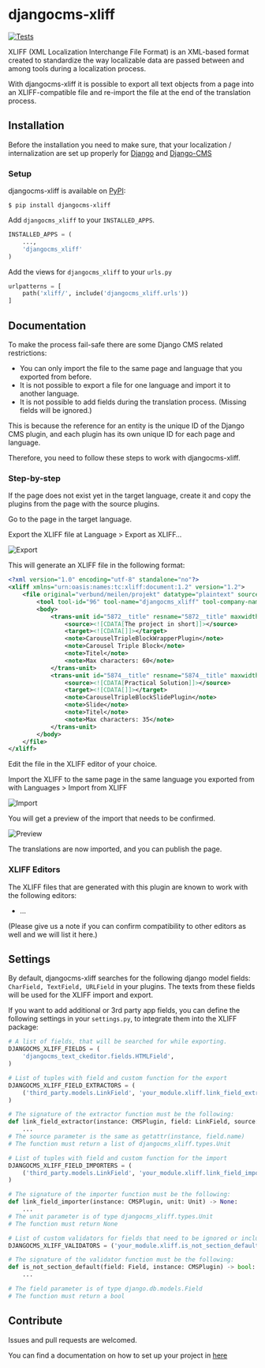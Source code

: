 # djangocms-xliff
[![Tests](https://github.com/energie360/djangocms-xliff/actions/workflows/tests.yaml/badge.svg?branch=main)](https://github.com/energie360/djangocms-xliff/actions/workflows/tests.yaml)

XLIFF (XML Localization Interchange File Format) is an XML-based format created
to standardize the way localizable data are passed between and among tools during a localization process.

With djangocms-xliff it is possible to export all text objects from a page into an XLIFF-compatible file and re-import the file at the end of the translation process.

## Installation

Before the installation you need to make sure, that your
localization / internalization are set up properly for [Django](https://docs.djangoproject.com/en/dev/topics/i18n/translation/)
and [Django-CMS](https://docs.django-cms.org/en/latest/topics/i18n.html)

### Setup

djangocms-xliff is available on [PyPI](https://pypi.org/project/djangocms-xliff/):

```shell
$ pip install djangocms-xliff
```

Add `djangocms_xliff` to your `INSTALLED_APPS`.

```python
INSTALLED_APPS = (
    ...,
    'djangocms_xliff'
)
```

Add the views for `djangocms_xliff` to your `urls.py`

```python
urlpatterns = [
    path('xliff/', include('djangocms_xliff.urls'))
]
```

## Documentation

To make the process fail-safe there are some Django CMS related restrictions:
* You can only import the file to the same page and language that you exported from before.
* It is not possible to export a file for one language and import it to another language.
* It is not possible to add fields during the translation process. (Missing fields will be ignored.)

This is because the reference for an entity is the unique ID of the Django CMS plugin, and each plugin has its own unique ID for each page and language.

Therefore, you need to follow these steps to work with djangocms-xliff.

### Step-by-step

If the page does not exist yet in the target language, create it and copy the plugins from the page with the source plugins.

Go to the page in the target language.

Export the XLIFF file at Language > Export as XLIFF…

![Export](docs/screenshots/export.png)

This will generate an XLIFF file in the following format:

```xml
<?xml version="1.0" encoding="utf-8" standalone="no"?>
<xliff xmlns="urn:oasis:names:tc:xliff:document:1.2" version="1.2">
    <file original="verbund/meilen/projekt" datatype="plaintext" source-language="fr" target-language="en">
        <tool tool-id="96" tool-name="djangocms_xliff" tool-company-name="Energie 360°"/>
        <body>
            <trans-unit id="5872__title" resname="5872__title" maxwidth="60" size-unit="char" extype="django.db.models.fields.CharField">
                <source><![CDATA[The project in short]]></source>
                <target><![CDATA[]]></target>
                <note>CarouselTripleBlockWrapperPlugin</note>
                <note>Carousel Triple Block</note>
                <note>Titel</note>
                <note>Max characters: 60</note>
            </trans-unit>
            <trans-unit id="5874__title" resname="5874__title" maxwidth="35" size-unit="char" extype="django.db.models.fields.CharField">
                <source><![CDATA[Practical Solution]]></source>
                <target><![CDATA[]]></target>
                <note>CarouselTripleBlockSlidePlugin</note>
                <note>Slide</note>
                <note>Titel</note>
                <note>Max characters: 35</note>
            </trans-unit>
        </body>
    </file>
</xliff>
```

Edit the file in the XLIFF editor of your choice.

Import the XLIFF to the same page in the same language you exported from with Languages > Import from XLIFF

![Import](docs/screenshots/import.png)

You will get a preview of the import that needs to be confirmed.

![Preview](docs/screenshots/preview.png)

The translations are now imported, and you can publish the page.

### XLIFF Editors

The XLIFF files that are generated with this plugin are known to work with the following editors:

* ...

(Please give us a note if you can confirm compatibility to other editors as well and we will list it here.)

## Settings

By default, djangocms-xliff searches for the following django model fields: `CharField, TextField, URLField` in your plugins.
The texts from these fields will be used for the XLIFF import and export.

If you want to add additional or 3rd party app fields, you can define the following settings in your `settings.py`,
to integrate them into the XLIFF package:

```python
# A list of fields, that will be searched for while exporting.
DJANGOCMS_XLIFF_FIELDS = (
    'djangocms_text_ckeditor.fields.HTMLField',
)
```

```python
# List of tuples with field and custom function for the export
DJANGOCMS_XLIFF_FIELD_EXTRACTORS = (
    ('third_party.models.LinkField', 'your_module.xliff.link_field_extractor'),
)

# The signature of the extractor function must be the following:
def link_field_extractor(instance: CMSPlugin, field: LinkField, source: Any) -> List[Unit]:
    ...
# The source parameter is the same as getattr(instance, field.name)
# The function must return a list of djangocms_xliff.types.Unit
```

```python
# List of tuples with field and custom function for the import
DJANGOCMS_XLIFF_FIELD_IMPORTERS = (
    ('third_party.models.LinkField', 'your_module.xliff.link_field_importer'),
)

# The signature of the importer function must be the following:
def link_field_importer(instance: CMSPlugin, unit: Unit) -> None:
    ...
# The unit parameter is of type djangocms_xliff.types.Unit
# The function must return None
```

```python
# List of custom validators for fields that need to be ignored or included in the export
DJANGOCMS_XLIFF_VALIDATORS = ('your_module.xliff.is_not_section_default',)

# The signature of the validator function must be the following:
def is_not_section_default(field: Field, instance: CMSPlugin) -> bool:
    ...

# The field parameter is of type django.db.models.Field
# The function must return a bool
```

## Contribute

Issues and pull requests are welcomed.

You can find a documentation on how to set up your project
in [here](docs/contribute.md)
